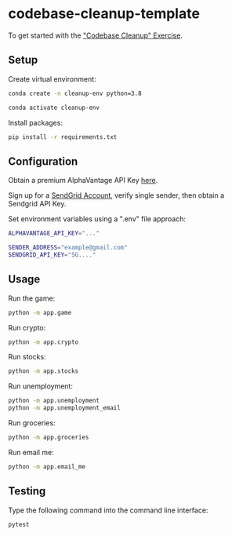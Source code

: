 # codebase-cleanup-template

To get started with the ["Codebase Cleanup" Exercise](https://github.com/prof-rossetti/intro-to-python/blob/main/exercises/codebase-cleanup/README.md).

## Setup

Create virtual environment:

```sh
conda create -n cleanup-env python=3.8
```

```sh
conda activate cleanup-env
```

Install packages:

```sh
pip install -r requirements.txt
```


## Configuration

Obtain a premium AlphaVantage API Key [here](https://www.alphavantage.co/).

Sign up for a [SendGrid Account](https://sendgrid.com/), verify single sender, then obtain a Sendgrid API Key. 


Set environment variables using a ".env" file approach:

```sh
ALPHAVANTAGE_API_KEY="..."

SENDER_ADDRESS="example@gmail.com"
SENDGRID_API_KEY="SG...."
```


## Usage

Run the game:

```sh
python -m app.game
```

Run crypto:

```sh
python -m app.crypto
```

Run stocks:

```sh
python -m app.stocks
```

Run unemployment:

```sh
python -m app.unemployment
python -m app.unemployment_email
```

Run groceries:

```sh
python -m app.groceries
```

Run email me:

```sh
python -m app.email_me
```

## Testing
Type the following command into the command line interface:
```sh
pytest
```